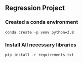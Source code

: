 ## Regression Project

### Created a conda environment
```commandline
conda create -p venv python=3.8
```
### Install All necessary libraries

```commandline
pip install -r requirements.txt
```
